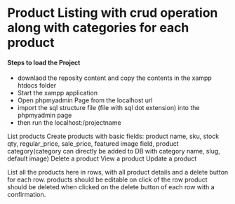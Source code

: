 # Product Listing with crud operation along with categories for each product
 <h4>Steps to load the Project</h4>
 <ul>
<li>downlaod the reposity content and copy the contents in the xampp htdocs folder</li>
<li>Start the xampp application</li>
<li>Open phpmyadmin Page from the localhost url</li>
<li>import the sql structure file (file with sql dot extension) into the phpmyadmin page</li>
<li>then run the localhost:/projectname</li>
</ul>


<p>List products
Create products with basic fields: product name, sku, stock qty, regular_price, sale_price, featured image field, product category(category can directly be added to DB with category name, slug, default image)
Delete a product
View a product
Update a product<p>

<p>List all the products here in rows, with all product details and a delete button for each row.
products should be editable on click of the row
product should be deleted when clicked on the delete button of each row with a confirmation.</p>
